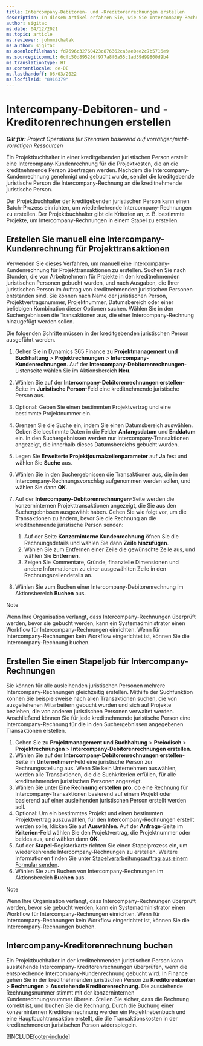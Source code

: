 ```yaml
---
title: Intercompany-Debitoren- und -Kreditorenrechnungen erstellen
description: In diesem Artikel erfahren Sie, wie Sie Intercompany-Rechnungen für Kunden und Lieferanten erstellen können.
author: sigitac
ms.date: 04/12/2021
ms.topic: article
ms.reviewer: johnmichalak
ms.author: sigitac
ms.openlocfilehash: fd7696c32760423c876362ca3ae0ee2c7b5716e9
ms.sourcegitcommit: 6cfc50d89528df977a8f6a55c1ad39d99800d9b4
ms.translationtype: HT
ms.contentlocale: de-DE
ms.lasthandoff: 06/03/2022
ms.locfileid: "8916379"
---
```

# <a name="create-intercompany-customer-and-vendor-invoices"></a>Intercompany-Debitoren- und -Kreditorenrechnungen erstellen

_**Gilt für:** Project Operations für Szenarien basierend auf vorrätigen/nicht-vorrätigen Ressourcen_

Ein Projektbuchhalter in einer kreditgebenden juristischen Person erstellt eine Intercompany-Kundenrechnung für die Projektkosten, die an die kreditnehmende Person übertragen werden. Nachdem die Intercompany-Kundenrechnung genehmigt und gebucht wurde, sendet die kreditgebende juristische Person die Intercompany-Rechnung an die kreditnehmende juristische Person.

Der Projektbuchhalter der kreditgebenden juristischen Person kann einen Batch-Prozess einrichten, um wiederkehrende Intercompany-Rechnungen zu erstellen. Der Projektbuchhalter gibt die Kriterien an, z. B. bestimmte Projekte, um Intercompany-Rechnungen in einem Stapel zu erstellen.

## <a name="manually-create-an-intercompany-customer-invoice-for-project-transactions"></a>Erstellen Sie manuell eine Intercompany-Kundenrechnung für Projekttransaktionen 

Verwenden Sie dieses Verfahren, um manuell eine Intercompany-Kundenrechnung für Projekttransaktionen zu erstellen. Suchen Sie nach Stunden, die von Arbeitnehmern für Projekte in den kreditnehmenden juristischen Personen gebucht wurden, und nach Ausgaben, die Ihrer juristischen Person im Auftrag von kreditnehmenden juristischen Personen entstanden sind. Sie können nach Name der juristischen Person, Projektvertragsnummer, Projektnummer, Datumsbereich oder einer beliebigen Kombination dieser Optionen suchen. Wählen Sie in den Suchergebnissen die Transaktionen aus, die einer Intercompany-Rechnung hinzugefügt werden sollen. 

Die folgenden Schritte müssen in der kreditgebenden juristischen Person ausgeführt werden. 

1. Gehen Sie in Dynamics 365 Finance zu **Projektmanagement und Buchhaltung** > **Projektrechnungen** > **Intercompany-Kundenrechnungen**. Auf der **Intercompany-Debitorenrechnungen**-Listenseite wählen Sie im Aktionsbereich **Neu.**
2. Wählen Sie auf der **Intercompany-Debitorenrechnungen erstellen**-Seite im **Juristische Person**-Feld eine kreditnehmende juristische Person aus.
3. Optional: Geben Sie einen bestimmten Projektvertrag und eine bestimmte Projektnummer ein.
4. Grenzen Sie die Suche ein, indem Sie einen Datumsbereich auswählen. Geben Sie bestimmte Daten in die Felder **Anfangsdatum** und **Enddatum** ein. In den Suchergebnissen werden nur Intercompany-Transaktionen angezeigt, die innerhalb dieses Datumsbereichs gebucht wurden.
5. Legen Sie **Erweiterte Projektjournalzeilenparameter** auf **Ja** fest und wählen Sie **Suche** aus.
6. Wählen Sie in den Suchergebnissen die Transaktionen aus, die in den Intercompany-Rechnungsvorschlag aufgenommen werden sollen, und wählen Sie dann **OK**.
7. Auf der **Intercompany-Debitorenrechnungen**-Seite werden die konzerninternen Projekttransaktionen angezeigt, die Sie aus den Suchergebnissen ausgewählt haben. Gehen Sie wie folgt vor, um die Transaktionen zu ändern, bevor Sie die Rechnung an die kreditnehmende juristische Person senden:
  
    1. Auf der Seite **Konzerninterne Kundenrechnung** öfnen Sie die Rechnungsdetails und wählen Sie dann **Zeile hinzufügen**.
    2. Wählen Sie zum Entfernen einer Zeile die gewünschte Zeile aus, und wählen Sie **Entfernen**.
    3. Zeigen Sie Kommentare, Gründe, finanzielle Dimensionen und andere Informationen zu einer ausgewählten Zeile in den Rechnungszeilendetails an.
    
8. Wählen Sie zum Buchen einer Intercompany-Debitorenrechnung im Aktionsbereich **Buchen** aus.

> [!NOTE]
> Wenn Ihre Organisation verlangt, dass Intercompany-Rechnungen überprüft werden, bevor sie gebucht werden, kann ein Systemadministrator einen Workflow für Intercompany-Rechnungen einrichten. Wenn für Intercompany-Rechnungen kein Workflow eingerichtet ist, können Sie die Intercompany-Rechnung buchen.

## <a name="create-a-batch-job-for-intercompany-invoices"></a>Erstellen Sie einen Stapeljob für Intercompany-Rechnungen

Sie können für alle ausleihenden juristischen Personen mehrere Intercompany-Rechnungen gleichzeitig erstellen. Mithilfe der Suchfunktion können Sie beispielsweise nach allen Transaktionen suchen, die von ausgeliehenen Mitarbeitern gebucht wurden und sich auf Projekte beziehen, die von anderen juristischen Personen verwaltet werden. Anschließend können Sie für jede kreditnehmende juristische Person eine Intercompany-Rechnung für die in den Suchergebnissen angegebenen Transaktionen erstellen.

1. Gehen Sie zu **Projektmanagement und Buchhaltung** > **Preiodisch** > **Projektrechnungen** > **Intercompany-Debitorenrechnungen erstellen**.
2. Wählen Sie auf der **Intercompany-Debitorenrechnungen erstellen**-Seite im **Unternehmen**-Feld eine juristische Person zur Rechnungsstellung aus. Wenn Sie kein Unternehmen auswählen, werden alle Transaktionen, die die Suchkriterien erfüllen, für alle kreditnehmenden juristischen Personen angezeigt.
3. Wählen Sie unter **Eine Rechnung erstellen pro**, ob eine Rechnung für Intercompany-Transaktionen basierend auf einem Projekt oder basierend auf einer ausleihenden juristischen Person erstellt werden soll.
4. Optional: Um ein bestimmtes Projekt und einen bestimmten Projektvertrag auszuwählen, für den Intercompany-Rechnungen erstellt werden solle, klicken Sie auf **Auswählen**. Auf der **Anfrage**-Seite im **Kriterien**-Feld wählen Sie den Projektvertrag, die Projektnummer oder beides aus, und wählen dann **OK**.
5. Auf der **Stapel**-Registerkarte richten Sie einen Stapelprozess ein, um wiederkehrende Intercompany-Rechnungen zu erstellen. Weitere Informationen finden Sie unter [Stapelverarbeitungsauftrag aus einem Formular senden](/dynamicsax-2012/appuser-itpro/submit-a-batch-processing-job-from-a-form).
6. Wählen Sie zum Buchen von Intercompany-Rechnungen im Aktionsbereich **Buchen** aus.

> [!NOTE]
> Wenn Ihre Organisation verlangt, dass Intercompany-Rechnungen überprüft werden, bevor sie gebucht werden, kann ein Systemadministrator einen Workflow für Intercompany-Rechnungen einrichten. Wenn für Intercompany-Rechnungen kein Workflow eingerichtet ist, können Sie die Intercompany-Rechnungen buchen.

## <a name="post-the-intercompany-vendor-invoice"></a>Intercompany-Kreditorenrechnung buchen

Ein Projektbuchhalter in der kreditnehmenden juristischen Person kann ausstehende Intercompany-Kreditorenrechnungen überprüfen, wenn die entsprechende Intercompany-Kundenrechnung gebucht wird. In Finance gehen Sie in der kreditnehmenden juristischen Person zu **Kreditorenkonten** > **Rechnungen** > **Ausstehende Kreditorenrechnung**. Die ausstehende Rechnungsnummer stimmt mit der konzerninternen Kundenrechnungsnummer überein. Stellen Sie sicher, dass die Rechnung korrekt ist, und buchen Sie die Rechnung. Durch die Buchung einer konzerninternen Kreditorenrechnung werden ein Projektnebenbuch und eine Hauptbuchtransaktion erstellt, die die Transaktionskosten in der kreditnehmenden juristischen Person widerspiegeln.


[!INCLUDE[footer-include](../includes/footer-banner.md)]
